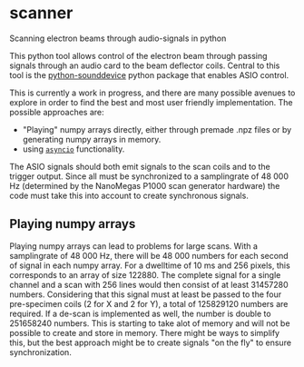 # scanner
Scanning electron beams through audio-signals in python

This python tool allows control of the electron beam through passing signals through an audio card to the beam deflector coils. Central to this tool is the [python-sounddevice](https://python-sounddevice.readthedocs.io/en/0.5.1/index.html) python package that enables ASIO control.

This is currently a work in progress, and there are many possible avenues to explore in order to find the best and most user friendly implementation. The possible approaches are:

- "Playing" numpy arrays directly, either through premade .npz files or by generating numpy arrays in memory.
- using [`asyncio`](https://docs.python.org/3/library/asyncio.html) functionality.

The ASIO signals should both emit signals to the scan coils and to the trigger output. Since all must be synchronized to a samplingrate of 48 000 Hz (determined by the NanoMegas P1000 scan generator hardware) the code must take this into account to create synchronous signals.

## Playing numpy arrays
Playing numpy arrays can lead to problems for large scans. With a samplingrate of 48 000 Hz, there will be 48 000 numbers for each second of signal in each numpy array. For a dwelltime of 10 ms and 256 pixels, this corresponds to an array of size 122880. The complete signal for a single channel and a scan with 256 lines would then consist of at least 31457280 numbers. Considering that this signal must at least be passed to the four pre-specimen coils (2 for X and 2 for Y), a total of 125829120 numbers are required. If a de-scan is implemented as well, the number is double to 251658240 numbers. This is starting to take alot of memory and will not be possible to create and store in memory. There might be ways to simplify this, but the best approach might be to create signals "on the fly" to ensure synchronization.